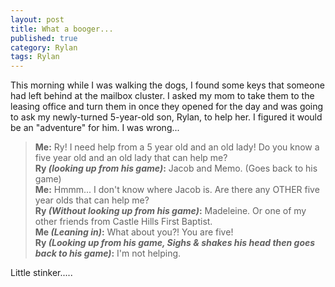 ```yaml
---
layout: post
title: What a booger...
published: true
category: Rylan
tags: Rylan
---
```


This morning while I was walking the dogs, I found some keys that someone had left behind at the mailbox cluster.  I asked my mom to take them to the leasing office and turn them in once they opened for the day and was going to ask my newly-turned 5-year-old son, Rylan, to help her.  I figured it would be an "adventure" for him.  I was wrong...

> **Me:** Ry! I need help from a 5 year old and an old lady! Do you know a five year old and an old lady that can help me?  
> **Ry _(looking up from his game)_:** Jacob and Memo. (Goes back to his game)  
> **Me:** Hmmm... I don't know where Jacob is. Are there any OTHER five year olds that can help me?  
> **Ry _(Without looking up from his game)_:** Madeleine. Or one of my other friends from Castle Hills First Baptist.  
> **Me _(Leaning in)_:** What about you?! You are five!  
> **Ry _(Looking up from his game, Sighs & shakes his head then goes back to his game)_:** I'm not helping.  

Little stinker.....

